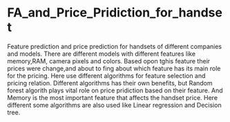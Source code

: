# FA_and_Price_Pridiction_for_handset
Feature prediction and price prediction for handsets of different companies and models.
There are different models with different features like memory,RAM, camera pixels and colors.
Based opon tghis feature their prices were change,and about to fing about which feature has its main role for the pricing.
Here use different algorithms for feature selection and pricing relation.
Different algorithms has their own benefits, but Random forest algorith plays vital role on price pridiction based on their feature.
And Memory is the most important feature that affects the handset price.
Here different some algorithms are also used like Linear regression and Decision tree.
